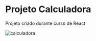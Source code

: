 # Projeto Calculadora

Projeto criado durante curso de React

![calculadora](https://user-images.githubusercontent.com/86025905/152709001-000616ed-f705-48f9-b716-057adc42e03b.jpg)

